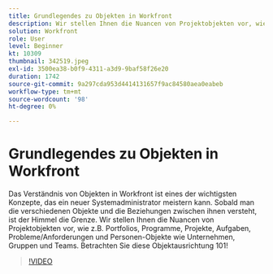 ```yaml
---
title: Grundlegendes zu Objekten in Workfront
description: Wir stellen Ihnen die Nuancen von Projektobjekten vor, wie z.B. Portfolios, Programme, Projekte, Aufgaben, Probleme/Anforderungen und Personen-Objekte wie Unternehmen, Gruppen und Teams.
solution: Workfront
role: User
level: Beginner
kt: 10309
thumbnail: 342519.jpeg
exl-id: 3500ea38-b0f9-4311-a3d9-9baf58f26e20
duration: 1742
source-git-commit: 9a297cda953d4414131657f9ac84580aea0eabeb
workflow-type: tm+mt
source-wordcount: '98'
ht-degree: 0%

---
```


# Grundlegendes zu Objekten in Workfront

Das Verständnis von Objekten in Workfront ist eines der wichtigsten Konzepte, das ein neuer Systemadministrator meistern kann. Sobald man die verschiedenen Objekte und die Beziehungen zwischen ihnen versteht, ist der Himmel die Grenze. Wir stellen Ihnen die Nuancen von Projektobjekten vor, wie z.B. Portfolios, Programme, Projekte, Aufgaben, Probleme/Anforderungen und Personen-Objekte wie Unternehmen, Gruppen und Teams. Betrachten Sie diese Objektausrichtung 101!

>[!VIDEO](https://video.tv.adobe.com/v/342519/?quality=12&learn=on)
